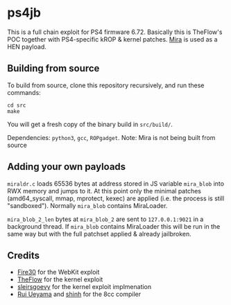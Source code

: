 # ps4jb

This is a full chain exploit for PS4 firmware 6.72. Basically this is TheFlow's POC together with PS4-specific kROP & kernel patches. [Mira](https://github.com/OpenOrbis/mira-project) is used as a HEN payload.

## Building from source

To build from source, clone this repository recursively, and run these commands:

```
cd src
make
```

You will get a fresh copy of the binary build in `src/build/`.

Dependencies: `python3`, `gcc`, `ROPgadget`. Note: Mira is not being built from source

## Adding your own payloads

`miraldr.c` loads 65536 bytes at address stored in JS variable `mira_blob` into RWX memory and jumps to it. At this point only the minimal patches (amd64_syscall, mmap, mprotect, kexec) are applied (i.e. the process is still "sandboxed"). Normally `mira_blob` contains MiraLoader.

`mira_blob_2_len` bytes at `mira_blob_2` are sent to `127.0.0.1:9021` in a background thread. If `mira_blob` contains MiraLoader this will be run in the same way but with the full patchset applied & already jailbroken.

## Credits

* [Fire30](https://github.com/Fire30/bad_hoist) for the WebKit exploit
* [TheFlow](https://hackerone.com/reports/826026) for the kernel exploit
* [sleirsgoevy](https://github.com/sleirsgoevy) for the kernel exploit implmenation
* [Rui Ueyama](https://github.com/rui314/8cc) and [shinh](https://github.com/shinh/ELVM) for the 8cc compiler
